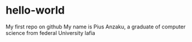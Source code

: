 # hello-world
My first repo on github
My name is Pius Anzaku, a graduate of computer science from federal University lafia
